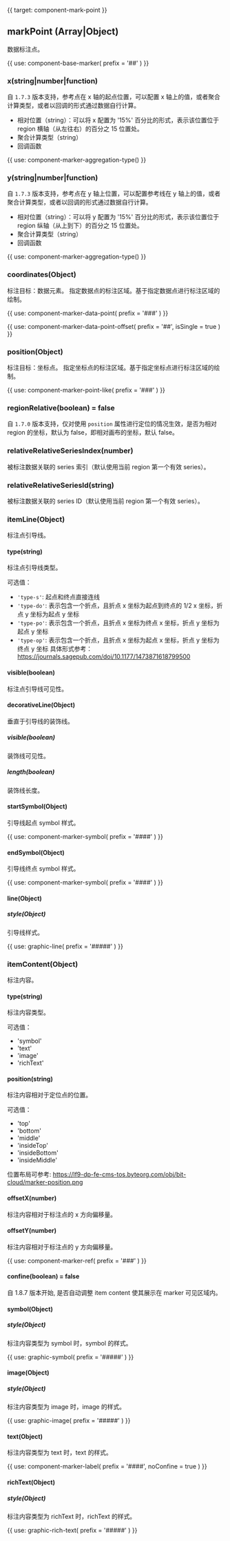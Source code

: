 {{ target: component-mark-point }}

## markPoint (Array|Object)

数据标注点。

{{ use: component-base-marker(
  prefix = '##'
) }}

### x(string|number|function)

自 `1.7.3` 版本支持，参考点在 x 轴的起点位置，可以配置 x 轴上的值，或者聚合计算类型，或者以回调的形式通过数据自行计算。

- 相对位置（string）：可以将 x 配置为 '15%' 百分比的形式，表示该位置位于 region 横轴（从左往右）的百分之 15 位置处。
- 聚合计算类型（string）
- 回调函数

{{ use: component-marker-aggregation-type() }}

### y(string|number|function)

自 `1.7.3` 版本支持，参考点在 y 轴上位置，可以配置参考线在 y 轴上的值，或者聚合计算类型，或者以回调的形式通过数据自行计算。

- 相对位置（string）：可以将 y 配置为 '15%' 百分比的形式，表示该位置位于 region 纵轴（从上到下）的百分之 15 位置处。
- 聚合计算类型（string）
- 回调函数

{{ use: component-marker-aggregation-type() }}

### coordinates(Object)

标注目标：数据元素。
指定数据点的标注区域。基于指定数据点进行标注区域的绘制。

{{ use: component-marker-data-point(
  prefix = '###'
) }}

{{ use: component-marker-data-point-offset(
   prefix = '##',
   isSingle = true
) }}

### position(Object)

标注目标：坐标点。
指定坐标点的标注区域。基于指定坐标点进行标注区域的绘制。

{{ use: component-marker-point-like(
  prefix = '###'
) }}

### regionRelative(boolean) = false

自 `1.7.0` 版本支持，仅对使用 `position` 属性进行定位的情况生效，是否为相对 region 的坐标，默认为 false，即相对画布的坐标，默认 false。

### relativeRelativeSeriesIndex(number)

被标注数据关联的 series 索引（默认使用当前 region 第一个有效 series）。

### relativeRelativeSeriesId(string)

被标注数据关联的 series ID（默认使用当前 region 第一个有效 series）。

### itemLine(Object)

标注点引导线。

#### type(string)

标注点引导线类型。

可选值：

- `'type-s'`: 起点和终点直接连线
- `'type-do'`: 表示包含一个折点，且折点 x 坐标为起点到终点的 1/2 x 坐标，折点 y 坐标为起点 y 坐标
- `'type-po'`: 表示包含一个折点，且折点 x 坐标为终点 x 坐标，折点 y 坐标为起点 y 坐标
- `'type-op'`: 表示包含一个折点，且折点 x 坐标为起点 x 坐标，折点 y 坐标为终点 y 坐标
  具体形式参考：https://journals.sagepub.com/doi/10.1177/1473871618799500

#### visible(boolean)

标注点引导线可见性。

#### decorativeLine(Object)

垂直于引导线的装饰线。

##### visible(boolean)

装饰线可见性。

##### length(boolean)

装饰线长度。

#### startSymbol(Object)

引导线起点 symbol 样式。

{{ use: component-marker-symbol(
  prefix = '####'
) }}

#### endSymbol(Object)

引导线终点 symbol 样式。

{{ use: component-marker-symbol(
  prefix = '####'
) }}

#### line(Object)

##### style(Object)

引导线样式。

{{ use: graphic-line(
  prefix = '#####'
) }}

### itemContent(Object)

标注内容。

#### type(string)

标注内容类型。

可选值：

- 'symbol'
- 'text'
- 'image'
- 'richText'

#### position(string)

标注内容相对于定位点的位置。

可选值：

- 'top'
- 'bottom'
- 'middle'
- 'insideTop'
- 'insideBottom'
- 'insideMiddle'

位置布局可参考: https://lf9-dp-fe-cms-tos.byteorg.com/obj/bit-cloud/marker-position.png

#### offsetX(number)

标注内容相对于标注点的 x 方向偏移量。

#### offsetY(number)

标注内容相对于标注点的 y 方向偏移量。

{{ use: component-marker-ref(
  prefix = '###'
) }}

#### confine(boolean) = false
自 1.8.7 版本开始, 是否自动调整 item content 使其展示在 marker 可见区域内。

#### symbol(Object)

##### style(Object)

标注内容类型为 symbol 时，symbol 的样式。

{{ use: graphic-symbol(
  prefix = '#####'
) }}

#### image(Object)

##### style(Object)

标注内容类型为 image 时，image 的样式。

{{ use: graphic-image(
  prefix = '#####'
) }}

#### text(Object)

标注内容类型为 text 时，text 的样式。

{{ use: component-marker-label(
  prefix = '####',
  noConfine = true
) }}

#### richText(Object)

##### style(Object)

标注内容类型为 richText 时，richText 的样式。

{{ use: graphic-rich-text(
  prefix = '#####'
) }}

